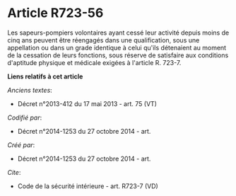 # Article R723-56

Les sapeurs-pompiers volontaires ayant cessé leur activité depuis moins de cinq ans peuvent être réengagés dans une
qualification, sous une appellation ou dans un grade identique à celui qu'ils détenaient au moment de la cessation de leurs
fonctions, sous réserve de satisfaire aux conditions d'aptitude physique et médicale exigées à l'article R. 723-7.

**Liens relatifs à cet article**

_Anciens textes_:

  - Décret n°2013-412 du 17 mai 2013 - art. 75 (VT)

_Codifié par_:

  - Décret n°2014-1253 du 27 octobre 2014 - art.

_Créé par_:

  - Décret n°2014-1253 du 27 octobre 2014 - art.

_Cite_:

  - Code de la sécurité intérieure - art. R723-7 (VD)
